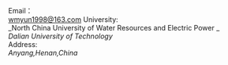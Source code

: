 Email：  
        wmyun1998@163.com
University:  
        _North China University of Water Resources and Electric Power
        _  
        _Dalian University of Technology_  
   Address:  
           _Anyang,Henan,China_  

 

        
